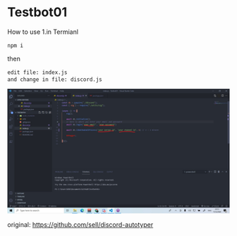 # Testbot01
How to use
1.in Termianl
```
npm i
```
then
```
edit file: index.js
and change in file: discord.js
```

<img alt="example" src="./img/Screenshot (1131)_LI.jpg"/>


original: https://github.com/sell/discord-autotyper
